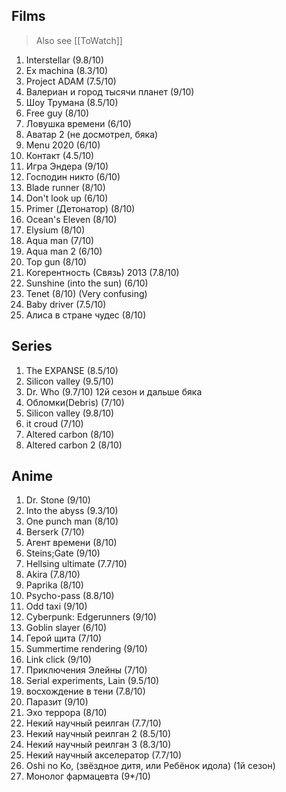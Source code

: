 ## Films

> Also see [[ToWatch]]

1. Interstellar (9.8/10)
2. Ex machina (8.3/10) 
3. Project ADAM (7.5/10)
4. Валериан и город тысячи планет (9/10)
5. Шоу Трумана (8.5/10)
6. Free guy (8/10)
7. Ловушка времени (6/10)
8. Аватар 2 (не досмотрел, бяка)
9. Menu 2020 (6/10)
10. Контакт (4.5/10)
11. Игра Эндера (9/10)
12. Господин никто (6/10)
13. Blade runner (8/10)
14. Don't look up (6/10)
15. Primer (Детонатор) (8/10)
16. Ocean's Eleven (8/10)
17. Elysium (8/10)
18. Aqua man (7/10)
19. Aqua man 2 (6/10)
20.  Top gun (8/10)
21. Когерентность (Связь) 2013 (7.8/10)
22. Sunshine (into the sun) (6/10)
23. Tenet (8/10) (Very confusing)
24. Baby driver (7.5/10)
25. Алиса в стране чудес (8/10)

## Series

1. The EXPANSE (8.5/10)
2. Silicon valley (9.5/10)
3. Dr. Who (9.7/10) 12й сезон и дальше бяка
4. Обломки(Debris) (7/10)
5. Silicon valley (9.8/10)
6. it croud (7/10)
7. Altered carbon (8/10)
8. Altered carbon 2 (8/10)

## Anime

1. Dr. Stone (9/10)
2. Into the abyss (9.3/10)
3. One punch man (8/10)
4. Berserk (7/10)
5. Агент времени (8/10)
6. Steins;Gate (9/10)
7. Hellsing ultimate (7.7/10)
8. Akira (7.8/10)
9. Paprika (8/10)
10. Psycho-pass (8.8/10)
11. Odd taxi (9/10)
12. Cyberpunk: Edgerunners (9/10)
13. Goblin slayer (6/10)
14. Герой щита (7/10)
15. Summertime rendering (9/10)
16. Link click (9/10)
17. Приключения Элейны (7/10)
18. Serial experiments, Lain (9.5/10)
19. восхождение в тени  (7.8/10)
20. Паразит (9/10)
21. Эхо террора (8/10)
22. Некий научный реилган (7.7/10)
23. Некий научный реилган 2 (8.5/10)
24. Некий научный реилган 3 (8.3/10)
25. Некий научный акселератор (7.7/10)
26. Oshi no Ko, (звёздное дитя, или Ребёнок идола) (1й сезон)
27. Монолог фармацевта (9*/10)

